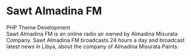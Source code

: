 # Sawt Almadina FM
PHP Theme Development<br>
Sawt Almadina FM is an online radio air owned by Almadina Misurata Company. Sawt Almadina FM broadcasts 24 hours a day and broadcast latest news in Libya, about the company of Almadina Misurata Paints.